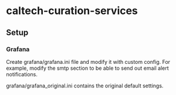 # caltech-curation-services

## Setup

### Grafana

Create grafana/grafana.ini file and modify it with custom config. For example, modify the smtp section to be able to send out email alert notifications. 

grafana/grafana_original.ini contains the original default settings.
